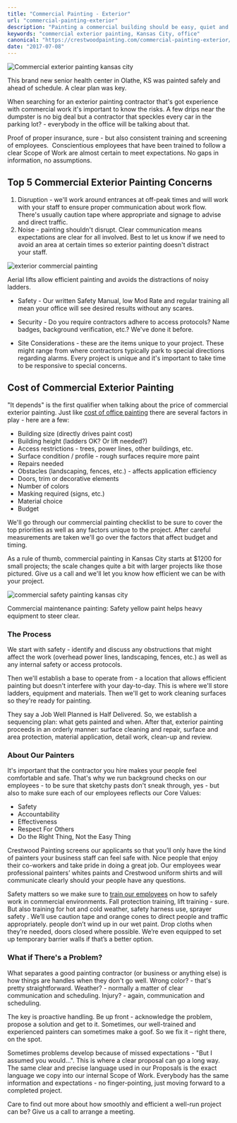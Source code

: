```yaml
---
title: "Commercial Painting - Exterior"
url: "commercial-painting-exterior"
description: "Painting a commercial building should be easy, quiet and fast. Call us today for a No Drips, No Drama commercial painting experience! 816-805-4515"
keywords: "commercial exterior painting, Kansas City, office"
canonical: "https://crestwoodpainting.com/commercial-painting-exterior/"
date: "2017-07-08"
---
```


![Commercial exterior painting kansas city](images/MN-front-e1485211429554.jpg)

This brand new senior health center in Olathe, KS was painted safely and ahead of schedule. A clear plan was key.

When searching for an exterior painting contractor that's got experience with commercial work it's important to know the risks. A few drips near the dumpster is no big deal but a contractor that speckles every car in the parking lot? - everybody in the office will be talking about that.

Proof of proper insurance, sure - but also consistent training and screening of employees.  Conscientious employees that have been trained to follow a clear Scope of Work are almost certain to meet expectations. No gaps in information, no assumptions.

## Top 5 Commercial Exterior Painting Concerns

1. Disruption - we'll work around entrances at off-peak times and will work with your staff to ensure proper communication about work flow. There's usually caution tape where appropriate and signage to advise and direct traffic.
2. Noise - painting shouldn't disrupt. Clear communication means expectations are clear for all involved. Best to let us know if we need to avoid an area at certain times so exterior painting doesn't distract your staff.

![exterior commercial painting](images/Lift-1-1024x1024.jpg)

Aerial lifts allow efficient painting and avoids the distractions of noisy ladders.

- Safety - Our written Safety Manual, low Mod Rate and regular training all mean your office will see desired results without any scares.

- Security - Do you require contractors adhere to access protocols? Name badges, background verification, etc.? We've done it before.

- Site Considerations - these are the items unique to your project. These might range from where contractors typically park to special directions regarding alarms. Every project is unique and it's important to take time to be responsive to special concerns.

## Cost of Commercial Exterior Painting

"It depends" is the first qualifier when talking about the price of commercial exterior painting. Just like [cost of office painting](/office-painting-experts/) there are several factors in play - here are a few:

- Building size (directly drives paint cost)
- Building height (ladders OK? Or lift needed?)
- Access restrictions - trees, power lines, other buildings, etc.
- Surface condition / profile - rough surfaces require more paint
- Repairs needed
- Obstacles (landscaping, fences, etc.) - affects application efficiency
- Doors, trim or decorative elements
- Number of colors
- Masking required (signs, etc.)
- Material choice
- Budget

We'll go through our commercial painting checklist to be sure to cover the top priorities as well as any factors unique to the project. After careful measurements are taken we'll go over the factors that affect budget and timing.

As a rule of thumb, commercial painting in Kansas City starts at $1200 for small projects; the scale changes quite a bit with larger projects like those pictured. Give us a call and we'll let you know how efficient we can be with your project.

![commercial safety painting kansas city](images/Safety-Bollards-300x300.jpg)

Commercial maintenance painting: Safety yellow paint helps heavy equipment to steer clear.

### The Process

We start with safety - identify and discuss any obstructions that might affect the work (overhead power lines, landscaping, fences, etc.) as well as any internal safety or access protocols.

Then we'll establish a base to operate from - a location that allows efficient painting but doesn't interfere with your day-to-day. This is where we'll store ladders, equipment and materials. Then we'll get to work cleaning surfaces so they're ready for painting.

They say a Job Well Planned is Half Delivered. So, we establish a sequencing plan: what gets painted and when. After that, exterior painting proceeds in an orderly manner: surface cleaning and repair, surface and area protection, material application, detail work, clean-up and review.

### About Our Painters

It's important that the contractor you hire makes your people feel comfortable and safe. That's why we run background checks on our employees - to be sure that sketchy pasts don't sneak through, yes - but also to make sure each of our employees reflects our Core Values:

- Safety
- Accountability
- Effectiveness
- Respect For Others
- Do the Right Thing, Not the Easy Thing

Crestwood Painting screens our applicants so that you’ll only have the kind of painters your business staff can feel safe with. Nice people that enjoy their co-workers and take pride in doing a great job. Our employees wear professional painters’ whites paints and Crestwood uniform shirts and will communicate clearly should your people have any questions.

Safety matters so we make sure to [train our employees](/crestwood-people/) on how to safely work in commercial environments. Fall protection training, lift training - sure. But also training for hot and cold weather, safety harness use, sprayer safety . We’ll use caution tape and orange cones to direct people and traffic appropriately. people don’t wind up in our wet paint. Drop cloths when they’re needed, doors closed where possible. We’re even equipped to set up temporary barrier walls if that’s a better option.

### What if There's a Problem?

What separates a good painting contractor (or business or anything else) is how things are handles when they don't go well. Wrong color? - that's pretty straightforward. Weather? - normally a matter of clear communication and scheduling. Injury? - again, communication and scheduling.

The key is proactive handling. Be up front - acknowledge the problem, propose a solution and get to it. Sometimes, our well-trained and experienced painters can sometimes make a goof. So we fix it – right there, on the spot.

Sometimes problems develop because of missed expectations - "But I assumed you would...". This is where a clear proposal can go a long way. The same clear and precise language used in our Proposals is the exact language we copy into our internal Scope of Work. Everybody has the same information and expectations - no finger-pointing, just moving forward to a completed project.

Care to find out more about how smoothly and efficient a well-run project can be? Give us a call to arrange a meeting.
